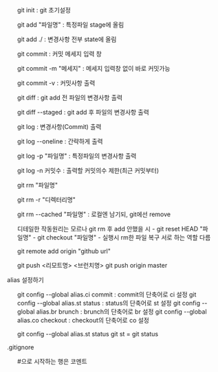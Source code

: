 <ol>
    <ul>
        git init            : git 초기설정
    </ul>
</ol>

<ol>
    <ul>
    git add "파일명"    : 특정파일 stage에 올림
    </ul>
    <ul>
    git add ./          : 변경사항 전부 state에 올림
    </ul>
</ol>

<ol>
    <ul>
    git commit              : 커밋 메세지 입력 창
    </ul>
    <ul>
    git commit -m "메세지"  : 메세지 입력창 없이 바로 커밋가능
    </ul>
    <ul>
    git commit -v           : 커밋사항 출력
    </ul>
</ol>
<ol>
    <ul>
    git diff        : git add 전 파일의 변경사항 출력
    </ul>
    <ul>
    git diff --staged : git add 후 파일의 변경사항 출력
    </ul>
</ol>

<ol>
    <ul>
    git log     : 변경사항(Commit) 출력
    </ul>
    <ul>
    git log --oneline : 간략하게 출력
    </ul>
    <ul>
    git log -p "파일명" : 특정파일의 변경사항 출력
    </ul>
    <ul>
    git log -n 커밋수   : 출력할 커밋의수 제한(최근 커밋부터)
    </ul>
</ol>

<ol>
    <ul>
    git rm "파일명"
    </ul>
    <ul>
    git rm -r "디렉터리명"
    </ul>
    <ul>
    git rm --cached "파일명" : 로컬엔 남기되, git에선 remove
    </ul>
    <ul>
    디테일한 작동원리는 모르나
    git rm 후 add 안했을 시
    - git reset HEAD "파일명"
    - git checkout "파일명"
    - 실행시 rm한 파일 복구 
    서로 하는 역할 다름
    </ul>
    </ul>
</ol>

<ol>
    <ul>
    git remote add origin "github url"
    </ul>
    <ul>
    git push <리모트명> <브런치명>
    git push origin master
    </ul>
</ol>

<ol>
    <p>alias 설정하기</p>
    <ul>
    git config --global alias.ci commit
    : commit의 단축어로 ci 설정
    git config --global alias.st status
    : status의 단축어로 st 설정
    git config --global alias.br brunch
    : brunch의 단축어로 br 설정
    git config --global alias.co checkout
    : checkout의 단축어로 co 설정
    </ul>
    <ul>
    git config --global alias.st status
    git st = git status
    </ul>
</ol>

<ol>
    <p>.gitignore</p>
    <ul>
        #으로 시작하는 행은 코멘트
    </ul>
</ol>